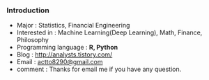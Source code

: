 ### Introduction
- Major : Statistics, Financial Engineering
- Interested in : Machine Learning(Deep Learning), Math, Finance, Philosophy
- Programming language : __R, Python__
- Blog : <http://analysts.tistory.com/>
- Email : actto8290@gmail.com
- comment : Thanks for email me if you have any question.
